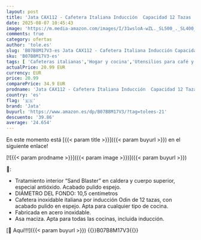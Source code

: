 ```yaml
---
layout: post
title: 'Jata CAX112 - Cafetera Italiana Inducción  Capacidad 12 Tazas  Apta para Todo Tipo de Cocinas  Cuerpo Acero Inoxidable'
date: 2025-08-07 10:45:43
image: 'https://m.media-amazon.com/images/I/31wsloA-wZL._SL500_._SL400_.jpg'
comments: true
category: ofertas
author: 'tole.es'
slug: 'B07B8M17V3-es Jata CAX112 - Cafetera Italiana Inducción Capacidad 12...'
sku: 'B07B8M17V3-es'
tags: [ 'Cafeteras italianas','Hogar y cocina','Utensilios para café y té','cafetera','jata','🇪🇸', ]
actualPrice: 20.99 EUR
currency: EUR
price: 20.99
comparePrice: 34.9 EUR
prodname: 'Jata CAX112 - Cafetera Italiana Inducción  Capacidad 12 Tazas  Apta para Todo Tipo de Cocinas  Cuerpo Acero Inoxidable'
country: 'es'
flag: '🇪🇸'
brand: 'Jata'
buyurl: 'https://www.amazon.es/dp/B07B8M17V3/?tag=tolees-21'
descuento: '39.86'
average: '24.654'
---
```


En este momento está [{{< param title >}}]({{< param buyurl >}}) en el siguiente enlace!

[![{{< param prodname >}}]({{< param image >}})]({{< param buyurl >}})

🔎:

- Tratamiento interior “Sand Blaster” en caldera y cuerpo superior, especial antióxido. Acabado pulido espejo.
- DIÁMETRO DEL FONDO: 10,5 centímetros
- Cafetera inoxidable italiana por inducción Odin de 12 tazas, con acabado pulido en espejo. Apta para cualquier tipo de cocina.
- Fabricada en acero inoxidable.
- Asa maciza. Apta para todas las cocinas, incluida inducción.

[🛒 Aquí!!!]({{< param buyurl >}})
{{<world>}}B07B8M17V3{{</world>}}
